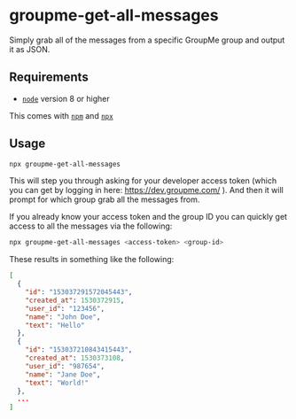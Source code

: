 # groupme-get-all-messages

Simply grab all of the messages from a specific GroupMe group and output it
as JSON.

## Requirements

- [`node`](https://nodejs.org) version 8 or higher

This comes with [`npm`](https://npmjs.com) and [`npx`](https://www.npmjs.com/package/npx)

## Usage

```bash
npx groupme-get-all-messages
```

This will step you through asking for your developer access token (which you
can get by logging in here: https://dev.groupme.com/ ). And then it will prompt
for which group grab all the messages from.

If you already know your access token and the group ID you can quickly get access
to all the messages via the following:

```bash
npx groupme-get-all-messages <access-token> <group-id>
```

These results in something like the following:

```json
[
  {
    "id": "153037291572045443",
    "created_at": 1530372915,
    "user_id": "123456",
    "name": "John Doe",
    "text": "Hello"
  },
  {
    "id": "153037210843415443",
    "created_at": 1530373108,
    "user_id": "987654",
    "name": "Jane Doe",
    "text": "World!"
  },
  ...
]
```
